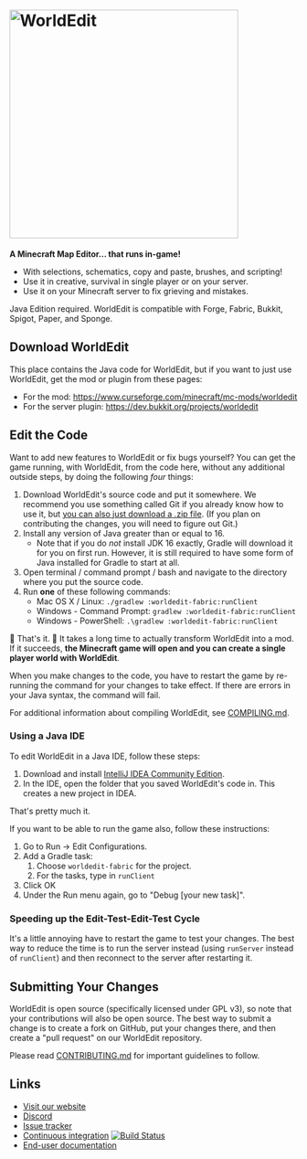 <h1>
    <img src="worldedit-logo.svg" alt="WorldEdit" width="400" /> 
</h1>

**A Minecraft Map Editor... that runs in-game!**

* With selections, schematics, copy and paste, brushes, and scripting!
* Use it in creative, survival in single player or on your server.
* Use it on your Minecraft server to fix grieving and mistakes.

Java Edition required. WorldEdit is compatible with Forge, Fabric, Bukkit, Spigot, Paper, and Sponge.

## Download WorldEdit

This place contains the Java code for WorldEdit, but if you want to just use WorldEdit, get the mod or plugin from these pages:

* For the mod: https://www.curseforge.com/minecraft/mc-mods/worldedit
* For the server plugin: https://dev.bukkit.org/projects/worldedit

Edit the Code
---------

Want to add new features to WorldEdit or fix bugs yourself? You can get the game running, with WorldEdit, from the code here, without any additional outside steps, by doing the following *four* things:

1. Download WorldEdit's source code and put it somewhere. We recommend you use something called Git if you already know how to use it, but [you can also just download a .zip file](https://github.com/EngineHub/WorldEdit/archive/master.zip). (If you plan on contributing the changes, you will need to figure out Git.)
2. Install any version of Java greater than or equal to 16.
   * Note that if you do _not_ install JDK 16 exactly, Gradle will download it for you on first run. However, it is still required to have some form of Java installed for Gradle to start at all.
3. Open terminal / command prompt / bash and navigate to the directory where you put the source code.
4. Run **one** of these following commands:
   * Mac OS X / Linux: `./gradlew :worldedit-fabric:runClient`
   * Windows - Command Prompt: `gradlew :worldedit-fabric:runClient`
   * Windows - PowerShell: `.\gradlew :worldedit-fabric:runClient`

🎉 That's it. 🎉 It takes a long time to actually transform WorldEdit into a mod. If it succeeds, **the Minecraft game will open and you can create a single player world with WorldEdit**.

When you make changes to the code, you have to restart the game by re-running the command for your changes to take effect. If there are errors in your Java syntax, the command will fail.

For additional information about compiling WorldEdit, see [COMPILING.md](COMPILING.md).

### Using a Java IDE

To edit WorldEdit in a Java IDE, follow these steps:

1. Download and install [IntelliJ IDEA Community Edition](https://www.jetbrains.com/idea/download/).
2. In the IDE, open the folder that you saved WorldEdit's code in. This creates a new project in IDEA.

That's pretty much it.

If you want to be able to run the game also, follow these instructions:

1. Go to Run -> Edit Configurations.
2. Add a Gradle task:
   1. Choose `worldedit-fabric` for the project.
   2. For the tasks, type in `runClient`
3. Click OK
4. Under the Run menu again, go to "Debug [your new task]".

### Speeding up the Edit-Test-Edit-Test Cycle

It's a little annoying have to restart the game to test your changes. The best way to reduce the time is to run the server instead (using `runServer` instead of `runClient`) and then reconnect to the server after restarting it.

Submitting Your Changes
------------

WorldEdit is open source (specifically licensed under GPL v3), so note that your contributions will also be open source. The best way to submit a change is to create a fork on GitHub, put your changes there, and then create a "pull request" on our WorldEdit repository.

Please read [CONTRIBUTING.md](CONTRIBUTING.md) for important guidelines to follow.

Links
-----

* [Visit our website](https://enginehub.org/)
* [Discord](https://discord.gg/enginehub)
* [Issue tracker](https://github.com/EngineHub/WorldEdit/issues)
* [Continuous integration](https://builds.enginehub.org) [![Build Status](https://ci.enginehub.org/app/rest/builds/buildType:bt10,branch:master/statusIcon.svg)](https://ci.enginehub.org/viewType.html?buildTypeId=bt10&guest=1)
* [End-user documentation](https://worldedit.enginehub.org/en/latest/)
